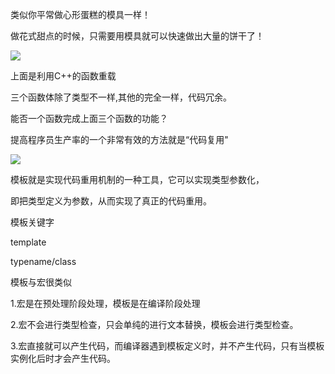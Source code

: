 类似你平常做心形蛋糕的模具一样！

做花式甜点的时候，只需要用模具就可以快速做出大量的饼干了！

![](https://gitee.com/hxc8/images2/raw/master/img/202407172214092.jpg)

上面是利用C++的函数重载

三个函数体除了类型不一样,其他的完全一样，代码冗余。

能否一个函数完成上面三个函数的功能？

提高程序员生产率的一个非常有效的方法就是“代码复用"

![](https://gitee.com/hxc8/images2/raw/master/img/202407172214990.jpg)

模板就是实现代码重用机制的一种工具，它可以实现类型参数化，

即把类型定义为参数，从而实现了真正的代码重用。

模板关键字

template

typename/class

模板与宏很类似

1.宏是在预处理阶段处理，模板是在编译阶段处理

2.宏不会进行类型检查，只会单纯的进行文本替换，模板会进行类型检查。

3.宏直接就可以产生代码，而编译器遇到模板定义时，并不产生代码，只有当模板实例化后时才会产生代码。